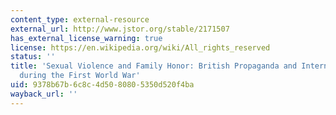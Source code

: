 ```yaml
---
content_type: external-resource
external_url: http://www.jstor.org/stable/2171507
has_external_license_warning: true
license: https://en.wikipedia.org/wiki/All_rights_reserved
status: ''
title: 'Sexual Violence and Family Honor: British Propaganda and International Law
  during the First World War'
uid: 9378b67b-6c8c-4d50-8080-5350d520f4ba
wayback_url: ''
---
```

